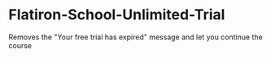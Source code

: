 # Flatiron-School-Unlimited-Trial
Removes the "Your free trial has expired" message and let you continue the course
